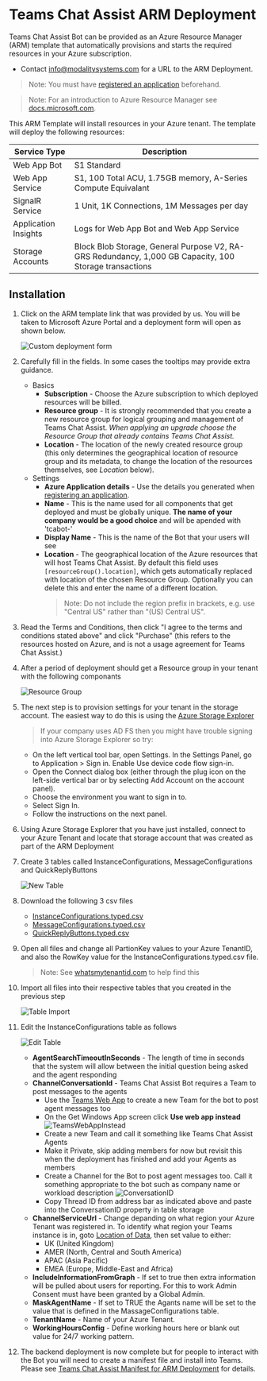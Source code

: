 # Teams Chat Assist ARM Deployment

Teams Chat Assist Bot can be provided as an Azure Resource Manager (ARM) template that automatically provisions and starts the required resources in your Azure subscription.

- Contact info@modalitysystems.com for a URL to the ARM Deployment.

> Note: You must have [registered an application](registerapplication.md) beforehand.

> Note: For an introduction to Azure Resource Manager see [docs.microsoft.com](https://docs.microsoft.com/en-us/azure/azure-resource-manager/resource-group-overview).

This ARM Template will install resources in your Azure tenant. The template will deploy the following resources:

| Service Type  | Description   |
| ------------- | ------------- |
| Web App Bot  | S1 Standard |
| Web App Service  | S1, 100 Total ACU, 1.75GB memory, A-Series Compute Equivalant  |
| SignalR Service  | 1 Unit, 1K Connections, 1M Messages per day  |
| Application Insights  | Logs for Web App Bot and Web App Service |
| Storage Accounts  | Block Blob Storage, General Purpose V2, RA-GRS Redundancy, 1,000 GB Capacity, 100 Storage transactions |

## Installation

1. Click on the ARM template link that was provided by us. You will be taken to Microsoft Azure Portal and a deployment form will open as shown below.

   ![Custom deployment form](images/armDeployForm.png)

1. Carefully fill in the fields. In some cases the tooltips may provide extra guidance. 
   - Basics
     - **Subscription** - Choose the Azure subscription to which deployed resources will be billed.
     - **Resource group** - It is strongly recommended that you create a new resource group for logical grouping and management of Teams Chat Assist. *When applying an upgrade choose the Resource Group that already contains Teams Chat Assist.*
     - **Location** - The location of the newly created resource group (this only determines the geographical location of resource group and its metadata, to change the location of the resources themselves, see *Location* below).
   - Settings
     - **Azure Application details** - Use the details you generated when [registering an application](applicationRegistration.md).
     - **Name** - This is the name used for all components that get deployed and must be globally unique. **The name of your company would be a good choice** and will be apended with 'tcabot-'
     - **Display Name** - This is the name of the Bot that your users will see
     - **Location** - The geographical location of the Azure resources that will host Teams Chat Assist. By default this field uses `[resourceGroup().location]`, which gets automatically replaced with location of the chosen Resource Group. Optionally you can delete this and enter the name of a different location.
       > Note: Do not include the region prefix in brackets, e.g. use "Central US" rather than "(US) Central US".

1. Read the Terms and Conditions, then click "I agree to the terms and conditions stated above" and click "Purchase" (this refers to the resources hosted on Azure, and is not a usage agreement for Teams Chat Assist.)

1. After a period of deployment should get a Resource group in your tenant with the following componants

   ![Resource Group](images/resourceGroup.png)

1. The next step is to provision settings for your tenant in the storage account. The easiest way to do this is using the [Azure Storage Explorer](https://azure.microsoft.com/en-us/features/storage-explorer/)

   > If your company uses AD FS then you might have trouble signing into Azure Storage Explorer so try:
      - On the left vertical tool bar, open Settings. In the Settings Panel, go to Application > Sign in. Enable Use device code flow sign-in.
      - Open the Connect dialog box (either through the plug icon on the left-side vertical bar or by selecting Add Account on the account panel).
      - Choose the environment you want to sign in to.
      - Select Sign In.
      - Follow the instructions on the next panel.

1. Using Azure Storage Explorer that you have just installed, connect to your Azure Tenant and locate that storage account that was created as part of the ARM Deployment

1. Create 3 tables called InstanceConfigurations, MessageConfigurations and QuickReplyButtons

   ![New Table](images/newTable.png)

1. Download the following 3 csv files

   * [InstanceConfigurations.typed.csv](http://docs.modalitysoftware.com/TeamsChatAssist/images/InstanceConfigurations.typed.csv)
   * [MessageConfigurations.typed.csv](http://docs.modalitysoftware.com/TeamsChatAssist/images/MessageConfigurations.typed.csv)
   * [QuickReplyButtons.typed.csv](http://docs.modalitysoftware.com/TeamsChatAssist/images/QuickReplyButtons.typed.csv)

1. Open all files and change all PartionKey values to your Azure TenantID, and also the RowKey value for the InstanceConfigurations.typed.csv file.

   > Note: See [whatsmytenantid.com](https://www.whatismytenantid.com/) to help find this

1. Import all files into their respective tables that you created in the previous step

   ![Table Import](images/TableImport2.png)

1. Edit the InstanceConfigurations table as follows

   ![Edit Table](images/editTable2.png)

   - **AgentSearchTimeoutInSeconds** - The length of time in seconds that the system will allow between the initial question being asked and the agent responding
   - **ChannelConversationId** - Teams Chat Assist Bot requires a Team to post messages to the agents
      - Use the [Teams Web App](https://teams.microsoft.com/) to create a new Team for the bot to post agent messages too
      - On the Get Windows App screen click **Use web app instead**
      ![TeamsWebAppInstead](images/teamsWebApp.png)
      - Create a new Team and call it something like Teams Chat Assist Agents
      - Make it Private, skip adding members for now but revisit this when the deployment has finished and add your Agents as members
      - Create a Channel for the Bot to post agent messages too. Call it something appropriate to the bot such as company name or workload description
      ![ConversationID](images/ConversationID2.png)
      - Copy Thread ID from address bar as indicated above and paste into the ConversationID property in table storage
   - **ChannelServiceUrl** - Change depanding on what region your Azure Tenant was registered in. To identify what region your Teams instance is in, goto [Location of Data](https://docs.microsoft.com/en-us/microsoftteams/location-of-data-in-teams), then set value to either:
      - UK (United Kingdom)
      - AMER (North, Central and South America)
      - APAC (Asia Pacific)
      - EMEA (Europe, Middle-East and Africa)
   - **IncludeInformationFromGraph** - If set to true then extra information will be pulled about users for reporting. For this to work Admin Consent must have been granted by a Global Admin.
   - **MaskAgentName** - If set to TRUE the Agants name will be set to the value that is defined in the MassageConfigurations table.
   - **TenantName** - Name of your Azure Tenant.
   - **WorkingHoursConfig** - Define working hours here or blank out value for 24/7 working pattern.

1. The backend deployment is now complete but for people to interact with the Bot you will need to create a manifest file and install into Teams. Please see [Teams Chat Assist Manifest for ARM Deployment](armmanifest.md) for details.
